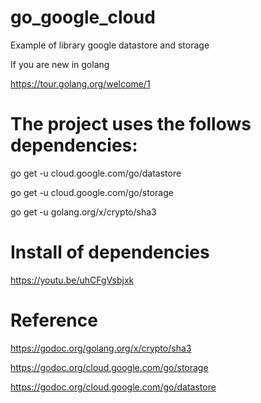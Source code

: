 # go_google_cloud
Example of library google datastore and storage

If you are new in golang 

https://tour.golang.org/welcome/1


# The project uses the follows dependencies:

go get -u cloud.google.com/go/datastore

go get -u cloud.google.com/go/storage

go get -u golang.org/x/crypto/sha3


# Install of dependencies

https://youtu.be/uhCFgVsbjxk


# Reference

https://godoc.org/golang.org/x/crypto/sha3

https://godoc.org/cloud.google.com/go/storage

https://godoc.org/cloud.google.com/go/datastore

